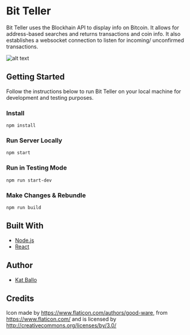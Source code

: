 # Bit Teller
Bit Teller uses the Blockhain API to display info on Bitcoin. It allows for address-based searches and returns transactions and coin info. It also establishes a websocket connection to listen for incoming/ unconfirmed transactions.

![alt text](http://https://ibb.co/hCSgiT)

## Getting Started
Follow the instructions below to run Bit Teller on your local machine for development and testing purposes.

### Install

```
npm install
```

### Run Server Locally
```
npm start
```
### Run in Testing Mode
```
npm run start-dev
```

### Make Changes & Rebundle
```
npm run build
```

## Built With
* [Node.js](https://nodejs.org/en/)
* [React](https://reactjs.org/)

## Author
* [Kat Ballo](https://github.com/ketikat)

## Credits
Icon made by https://www.flaticon.com/authors/good-ware, from https://www.flaticon.com/ and is licensed by http://creativecommons.org/licenses/by/3.0/
